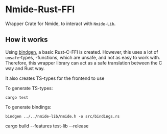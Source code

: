 # Nmide-Rust-FFI

Wrapper Crate for Nmide, to interact with `Nmide-Lib`.

## How it works

Using [bindgen](https://github.com/rust-lang/rust-bindgen), a basic Rust-C-FFI is created.
However, this uses a lot of `unsafe`-types, -functions, which are unsafe, and
not as easy to work with. Therefore, this wrapper library can act as a safe translation
between the C way and Rust way.

It also creates TS-types for the frontend to use

To generate TS-types:

```shell
cargo test
```

To generate bindings:

```shell
bindgen ../../nmide-lib/nmide.h -o src/bindings.rs
```

cargo build --features test-lib --release
